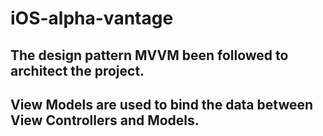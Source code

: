 # iOS-alpha-vantage

## The design pattern MVVM been followed to architect the project.
## View Models are used to bind the data between View Controllers and Models.
